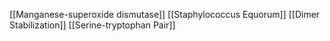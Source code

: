 [[Manganese-superoxide dismutase]]
[[Staphylococcus Equorum]]
[[Dimer Stabilization]]
[[Serine-tryptophan Pair]]
